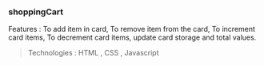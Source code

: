 ### shoppingCart
Features : To add item in card, To remove item from the card, To increment card items, To decrement card items, update card storage and total values.
>Technologies : HTML , CSS , Javascript

